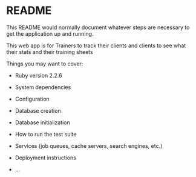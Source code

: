 # README

This README would normally document whatever steps are necessary to get the
application up and running.

This web app is for Trainers to track their clients and clients to see what 
their stats and their training sheets

Things you may want to cover:

* Ruby version 2.2.6

* System dependencies

* Configuration

* Database creation

* Database initialization

* How to run the test suite

* Services (job queues, cache servers, search engines, etc.)

* Deployment instructions

* ...
